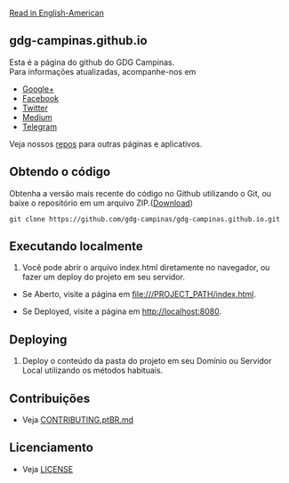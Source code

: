 [Read in English-American](README.md)
## gdg-campinas.github.io

Esta é a página do github do GDG Campinas.  
Para informações atualizadas, acompanhe-nos em

* [Google+](https://plus.google.com/communities/101273986907579441151)
* [Facebook](https://www.facebook.com/gdgcampinas)
* [Twitter](https://twitter.com/gdgcampinas)
* [Medium](https://medium.com/gdgcampinas)
* [Telegram](https://t.me/gdgcampinas)

Veja nossos [repos](https://github.com/gdg-campinas) para outras páginas e aplicativos.


## Obtendo o código

Obtenha a versão mais recente do código no Github utilizando o Git, ou baixe o repositório em um arquivo ZIP.([Download](https://github.com/gdg-campinas/gdg-campinas.github.io/archive/master.zip))

    git clone https://github.com/gdg-campinas/gdg-campinas.github.io.git


## Executando localmente

1. Você pode abrir o arquivo index.html diretamente no navegador, ou fazer um deploy do projeto em seu servidor.

* Se Aberto, visite a página em [file:///PROJECT_PATH/index.html](file:///PROJECT_PATH/index.html).

* Se Deployed, visite a página em [http://localhost:8080](http://localhost:8080).


## Deploying

1.  Deploy o conteúdo da pasta do projeto em seu Domínio ou Servidor Local utilizando os métodos habituais.

## Contribuições

* Veja [CONTRIBUTING.ptBR.md](CONTRIBUTING.ptBR.md)


## Licenciamento

* Veja [LICENSE](LICENSE)